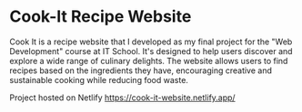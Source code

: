 # Cook-It Recipe Website

Cook It is a recipe website that I developed as my final project for the "Web Development" course at IT School. It's designed to help users discover and explore a wide range of culinary delights. The website allows users to find recipes based on the ingredients they have, encouraging creative and sustainable cooking while reducing food waste.

Project hosted on Netlify
https://cook-it-website.netlify.app/
 
